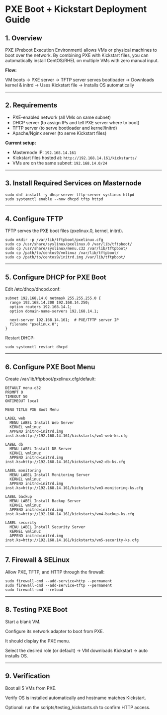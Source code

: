 # PXE Boot + Kickstart Deployment Guide

## 1. Overview

PXE (Preboot Execution Environment) allows VMs or physical machines to boot over the network. By combining PXE with Kickstart files, you can automatically install CentOS/RHEL on multiple VMs with zero manual input.

**Flow:**

VM boots -> PXE server -> TFTP server serves bootloader -> Downloads kernel & initrd
-> Uses Kickstart file -> Installs OS automatically

---

## 2. Requirements

- PXE-enabled network (all VMs on same subnet)  
- DHCP server (to assign IPs and tell PXE server where to boot)  
- TFTP server (to serve bootloader and kernel/initrd)  
- Apache/Nginx server (to serve Kickstart files)  

**Current setup:**

- Masternode IP: `192.168.14.161`  
- Kickstart files hosted at: `http://192.168.14.161/kickstarts/`  
- VMs are on the same subnet: `192.168.14.0/24`  

---

## 3. Install Required Services on Masternode

```
sudo dnf install -y dhcp-server tftp-server syslinux httpd
sudo systemctl enable --now dhcpd tftp httpd
```

---

## 4. Configure TFTP
TFTP serves the PXE boot files (pxelinux.0, kernel, initrd).

```
sudo mkdir -p /var/lib/tftpboot/pxelinux.cfg
sudo cp /usr/share/syslinux/pxelinux.0 /var/lib/tftpboot/
sudo cp /usr/share/syslinux/menu.c32 /var/lib/tftpboot/
sudo cp /path/to/centos9/vmlinuz /var/lib/tftpboot/
sudo cp /path/to/centos9/initrd.img /var/lib/tftpboot/
```

---

## 5. Configure DHCP for PXE Boot
Edit /etc/dhcp/dhcpd.conf:

```
subnet 192.168.14.0 netmask 255.255.255.0 {
  range 192.168.14.200 192.168.14.250;
  option routers 192.168.14.1;
  option domain-name-servers 192.168.14.1;

  next-server 192.168.14.161;  # PXE/TFTP server IP
  filename "pxelinux.0";
}
```

Restart DHCP:

```
sudo systemctl restart dhcpd
```

---

## 6. Configure PXE Boot Menu
Create /var/lib/tftpboot/pxelinux.cfg/default:

```
DEFAULT menu.c32
PROMPT 0
TIMEOUT 50
ONTIMEOUT local

MENU TITLE PXE Boot Menu

LABEL web
  MENU LABEL Install Web Server
  KERNEL vmlinuz
  APPEND initrd=initrd.img inst.ks=http://192.168.14.161/kickstarts/vm1-web-ks.cfg

LABEL db
  MENU LABEL Install DB Server
  KERNEL vmlinuz
  APPEND initrd=initrd.img inst.ks=http://192.168.14.161/kickstarts/vm2-db-ks.cfg

LABEL monitoring
  MENU LABEL Install Monitoring Server
  KERNEL vmlinuz
  APPEND initrd=initrd.img inst.ks=http://192.168.14.161/kickstarts/vm3-monitoring-ks.cfg

LABEL backup
  MENU LABEL Install Backup Server
  KERNEL vmlinuz
  APPEND initrd=initrd.img inst.ks=http://192.168.14.161/kickstarts/vm4-backup-ks.cfg

LABEL security
  MENU LABEL Install Security Server
  KERNEL vmlinuz
  APPEND initrd=initrd.img inst.ks=http://192.168.14.161/kickstarts/vm5-security-ks.cfg
```

---

## 7. Firewall & SELinux
Allow PXE, TFTP, and HTTP through the firewall:

```
sudo firewall-cmd --add-service=http --permanent
sudo firewall-cmd --add-service=tftp --permanent
sudo firewall-cmd --reload
```

---

## 8. Testing PXE Boot
Start a blank VM.

Configure its network adapter to boot from PXE.

It should display the PXE menu.

Select the desired role (or default) → VM downloads Kickstart → auto installs OS.

---

## 9. Verification
Boot all 5 VMs from PXE.

Verify OS is installed automatically and hostname matches Kickstart.

Optional: run the scripts/testing_kickstarts.sh to confirm HTTP access.

